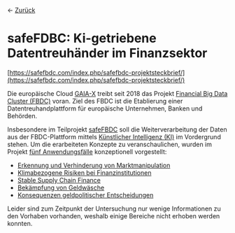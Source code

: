&larr; [Zurück](..)
# safeFDBC: Ki-getriebene Datentreuhänder im Finanzsektor

[https://safefbdc.com/index.php/safefbdc-projektsteckbrief/](https://safefbdc.com/index.php/safefbdc-projektsteckbrief/)

Die europäische Cloud  [GAIA-X](https://gaia-x.eu/)  treibt seit 2018 das Projekt  [Financial Big Data Cluster (FBDC)](https://www.bmwk.de/Redaktion/DE/Artikel/Digitale-Welt/GAIA-X-Use-Cases/financial-big-data-cluster-fbdc.html)  voran. Ziel des FBDC ist die Etablierung einer Datentreuhandplattform für europäische Unternehmen, Banken und Behörden.

Insbesondere im Teilprojekt  [safeFBDC](https://www.digitale-technologien.de/DT/Redaktion/DE/Standardartikel/KuenstlicheIntelligenzProjekte/KuenstlicheIntelligenzProjekte_ZweiterFoerderaufruf/ki-projet_SafeFBDC.html) soll die Weiterverarbeitung der Daten aus der FBDC-Plattform mittels  [Künstlicher Intelligenz (KI)](https://www.tzdo.de/de/aktuelles/wissenswertes/neuigkeiten-fuer-unsere-mieter/financial-big-data-cluster-bmwi-foerdert-kuenstliche-intelligenz-fuer-den-finanzsektor-mit-zehn-millionen-euro--fraunhofer-iml-und-isst-aus-dortmund-sind-beteiligt.htm)  im Vordergrund stehen. Um die erarbeiteten Konzepte zu veranschaulichen, wurden im Projekt  [fünf Anwendungsfälle](https://www.cloudcomputing-insider.de/eine-standardisierte-cloud-fuer-finanzdaten-a-1014532/)  konzeptionell vorgestellt:

-   [Erkennung und Verhinderung von Marktmanipulation](<Erkennung und Verhinderung von Marktmanipulation/>)
-  [Klimabezogene Risiken bei Finanzinstitutionen](<Klimabezogene Risiken bei Finanzinstitutionen/>)
-   [Stable Supply Chain Finance](<Stable Supply Chain Finance/>)
-   [Bekämpfung von Geldwäsche](<Bekämpfung von Geldwäsche/>)
-   [Konsequenzen geldpolitischer Entscheidungen](<Konsequenzen geldpolitischer Entscheidungen/>)

Leider sind zum Zeitpunkt der Untersuchung nur wenige Informationen zu den Vorhaben vorhanden, weshalb einige Bereiche nicht erhoben werden konnten.